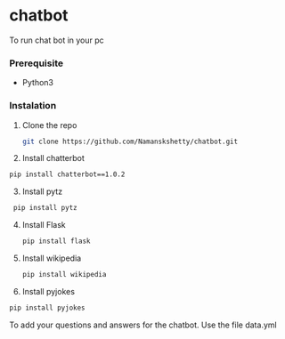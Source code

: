 # chatbot
To run chat bot in your pc
### Prerequisite
* Python3

### Instalation
1. Clone the repo
   ```sh
   git clone https://github.com/Namanskshetty/chatbot.git
   ```
2. Install chatterbot
  ```sh
  pip install chatterbot==1.0.2
  ```
3. Install pytz 
  ```sh
   pip install pytz
  ```
4. Install Flask
    ```sh
    pip install flask
    ```
5. Install wikipedia
    ```sh
    pip install wikipedia
    ````
6. Install pyjokes
  ```sh 
  pip install pyjokes
  ```


To add your questions and answers for the chatbot. Use the file data.yml
